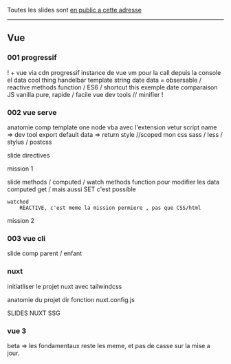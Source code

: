 
Toutes les slides sont [en public a cette adresse](https://slides.com/alexduval/vue-intro-workshop/fullscreen)

---

## Vue
### 001 progressif
! + vue via cdn
  progressif
  instance de vue
    vm pour la call depuis la console 
    el 
    data
  cool thing 
  handelbar
  template string
  date
  data = obsersable / reactive
  methods
    function / ES6 / shortcut
  this
  exemple date
  comparaison JS vanilla pure, rapide / facile
  vue dev tools // minifier !

### 002 vue serve

  anatomie comp
    template
      one node
      vba avec l'extension vetur
    script 
      name => dev tool 
      export default
        data => return
    style //scoped
      mon css 
      sass / less / stylus / postcss


  slide directives

    

  mission 1

  slide methods / computed / watch
    methods
      function pour modifier les data
    computed
        get / mais aussi SET c'est possible

    watched 
        REACTIVE, c'est meme la mission permiere , pas que CSS/html


  mission 2


### 003 vue cli 

   slide comp parent / enfant

  
### nuxt 
  initiatliser le projet nuxt avec tailwindcss

  anatomie du projet
    dir 
    fonction 
    nuxt.config.js 

SLIDES NUXT 
  SSG


### vue 3 
  beta => les fondamentaux reste les meme, et pas de casse sur la mise a jour.



